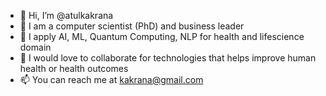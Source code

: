- 👋 Hi, I’m @atulkakrana
- 👀 I am a computer scientist (PhD) and business leader 
- 👀 I apply AI, ML, Quantum Computing, NLP for health and lifescience domain  
- 💞️ I would love to collaborate for technologies that helps improve human health or health outcomes
- 📫 You can reach me at kakrana@gmail.com

<!---
atulkakrana/atulkakrana is a ✨ special ✨ repository because its `README.md` (this file) appears on your GitHub profile.
You can click the Preview link to take a look at your changes.
--->
